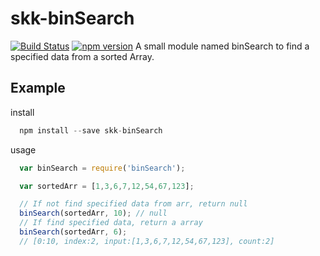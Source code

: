 # skk-binSearch
[![Build Status](https://travis-ci.org/softkaikai/skk-binSearch.svg?branch=master)](https://travis-ci.org/softkaikai/skk-binSearch)
[![npm version](https://badge.fury.io/js/skk-binsearch.svg)](https://badge.fury.io/js/skk-binsearch)
A small module named binSearch to find a specified data from a sorted Array.
## Example
install
``` javascript
  npm install --save skk-binSearch
```
usage
``` javascript
  var binSearch = require('binSearch');

  var sortedArr = [1,3,6,7,12,54,67,123];

  // If not find specified data from arr, return null
  binSearch(sortedArr, 10); // null
  // If find specified data, return a array
  binSearch(sortedArr, 6);
  // [0:10, index:2, input:[1,3,6,7,12,54,67,123], count:2]
```
